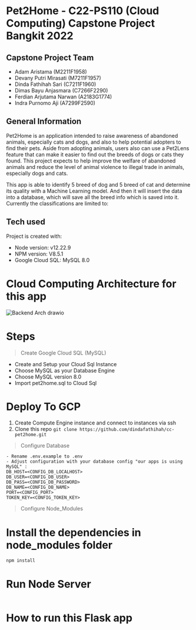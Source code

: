 # Pet2Home - C22-PS110 (Cloud Computing) Capstone Project Bangkit 2022

## Capstone Project Team
- Adam Aristama (M2211F1958) 
- Devany Putri Mirasati (M7211F1957) 
- Dinda Fathihah Sari (C7211F1960) 
- Dimas Bayu Anjasmara (C7266F2290)
- Ferdian Arjutama Narwan (A2183G1774) 
- Indra Purnomo Aji (A7299F2590) 

## General Information

Pet2Home is an application intended to raise awareness of abandoned animals, especially cats and dogs, and also to help potential adopters to find their pets. Aside from adopting animals, users also can use a Pet2Lens feature that can make it easier to find out the breeds of dogs or cats they found. This project expects to help improve the welfare of abandoned animals and reduce the level of animal violence to illegal trade in animals, especially dogs and cats.


This app is able to identify 5 breed of dog and 5 breed of cat and determine its quality with a Machine Learning model. And then it will insert the data into a database, which will save all the breed info which is saved into it. Currently the classifications are limited to:

## Tech used ##
Project is created with:
* Node version: v12.22.9
* NPM version: V8.5.1
* Google Cloud SQL: MySQL 8.0

# Cloud Computing Architecture for this app
![Backend Arch drawio](https://user-images.githubusercontent.com/22671679/173237870-d6c0778d-9820-4d5d-b003-e6da30d714c7.png)


# Steps 
> Create Google Cloud SQL (MySQL)
  - Create and Setup your Cloud Sql Instance
  - Choose MySQL as your Database Engine
  - Choose MySQL version 8.0 
  - Import pet2home.sql to Cloud Sql

# Deploy To GCP 
1. Create Compute Engine instance and connect to instances via ssh
2. Clone this repo ```git clone https://github.com/dindafathihah/cc-pet2home.git```

> Configure Database
```
- Rename .env.example to .env
- Adjust configuration with your database config "our apps is using MySQL" : 
DB_HOST=<CONFIG_DB_LOCALHOST>
DB_USER=<CONFIG_DB_USER>
DB_PASS=<CONFIG_DB_PASSWORD>
DB_NAME=<CONFIG_DB_NAME>
PORT=<CONFIG_PORT>
TOKEN_KEY=<CONFIG_TOKEN_KEY>
```

> Configure Node_Modules
# Install the dependencies in node_modules folder
```npm install```
# Run Node Server 
```npm run start
```
# How to run this Flask app

